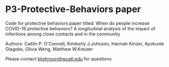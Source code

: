 # P3-Protective-Behaviors paper
Code for protective behaviors paper titled: When do people increase COVID-19 protective behaviors? A longitudinal analysis of the impact of infections among close contacts and in the community

Authors: Caitlin P. O'Connell, Kimberly J.Johnson, Hannah Kinzer, Ayokunle Olagoke, Olivia Weng, Matthew W.Kreuter

Please contact kijohnson@wustl.edu for questions
